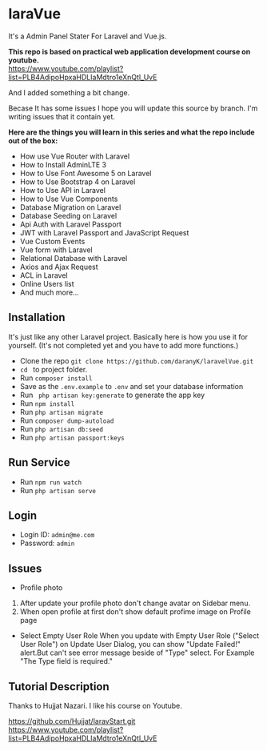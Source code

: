 # laraVue
It's a Admin Panel Stater For Laravel and Vue.js. <br>

<b> This repo is based on practical web application development course on youtube. </b><br> 
https://www.youtube.com/playlist?list=PLB4AdipoHpxaHDLIaMdtro1eXnQtl_UvE<br>

And I added something a bit change.

Becase It has some issues I hope you will update this source by branch.
I'm writing issues that it contain yet.

<b> Here are the things you will learn in this series and what the repo include out of the box: </b>

* How use Vue Router with Laravel
* How to Install AdminLTE 3
* How to Use Font Awesome 5 on Laravel
* How to Use Bootstrap 4 on Laravel
* How to Use API in Laravel
* How to Use Vue Components
* Database Migration on Laravel
* Database Seeding on Laravel
* Api Auth with Laravel Passport
* JWT with Laravel Passport and JavaScript Request
* Vue Custom Events
* Vue form with Laravel
* Relational Database with Laravel
* Axios and Ajax Request
* ACL in Laravel
* Online Users list
* And much more...

## Installation

It's just like any other Laravel project. Basically here is how you use it for yourself. (It's not completed yet and you have to add more functions.) 

* Clone the repo ` git clone https://github.com/daranyK/laravelVue.git `
* `cd ` to project folder. 
* Run ` composer install `
* Save as the `.env.example` to `.env` and set your database information 
* Run ` php artisan key:generate` to generate the app key
* Run ` npm install ` 
* Run ` php artisan migrate ` 
* Run ` composer dump-autoload ` 
* Run ` php artisan db:seed `
* Run ` php artisan passport:keys `

## Run Service

* Run ` npm run watch `
* Run ` php artisan serve `

## Login
* Login ID: ` admin@me.com `
* Password: ` admin `

## Issues

* Profile photo
1. After update your profile photo don't change avatar on Sidebar menu.
2. When open profile at first don't show default profime image on Profile page

* Select Empty User Role
When you update with Empty User Role ("Select User Role") on Update User Dialog, you can show "Update Failed!" alert.But can't see error message beside of "Type" select. For Example "The Type field is required."


## Tutorial Description 

Thanks to Hujjat Nazari.
I like his course on Youtube.

https://github.com/Hujjat/laravStart.git <br>
https://www.youtube.com/playlist?list=PLB4AdipoHpxaHDLIaMdtro1eXnQtl_UvE
